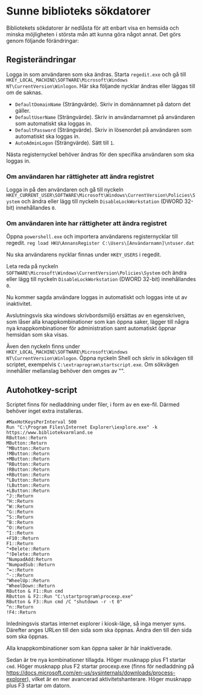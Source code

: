 # Sunne biblioteks sökdatorer

Bibliotekets sökdatorer är nedlåsta för att enbart visa en hemsida och minska möjligheten i största mån att kunna göra något annat. Det görs genom följande förändringar:

## Registerändringar

Logga in som användaren som ska ändras. Starta ```regedit.exe``` och gå till ```HKEY_LOCAL_MACHINE\SOFTWARE\Microsoft\Windows NT\CurrentVersion\Winlogon```. Här ska följande nycklar ändras eller läggas till om de saknas.

* ```DefaultDomainName``` (Strängvärde). Skriv in domännamnet på datorn det gäller.
* ```DefaultUserName``` (Strängvärde). Skriv in användarnamnet på användaren som automatiskt ska loggas in.
* ```DefaultPassword``` (Strängvärde). Skriv in lösenordet på användaren som automatiskt ska loggas in.
* ```AutoAdminLogon``` (Strängvärde). Sätt till ```1```.

Nästa registernyckel behöver ändras för den specifika användaren som ska loggas in. 

### Om användaren har rättigheter att ändra registret 
Logga in på den användaren och gå till nyckeln ```HKEY_CURRENT_USER\SOFTWARE\Microsoft\Windows\CurrentVersion\Policies\System``` och ändra eller lägg till nyckeln ```DisableLockWorkstation``` (DWORD 32-bit) innehållandes ```0```.

### Om användaren inte har rättigheter att ändra registret
Öppna ```powershell.exe``` och importera användarens registernycklar till regedit.
```reg load HKU\AnnansRegister C:\Users\[Användarnamn]\ntuser.dat```

Nu ska användarens nycklar finnas under ```HKEY_USERS``` i regedit.

Leta reda på nyckeln ```SOFTWARE\Microsoft\Windows\CurrentVersion\Policies\System``` och ändra eller lägg till nyckeln ```DisableLockWorkstation``` (DWORD 32-bit) innehållandes ```0```.

Nu kommer sagda användare loggas in automatiskt och loggas inte ut av inaktivitet.

Avslutningsvis ska windows skrivbordsmiljö ersättas av en egenskriven, som låser alla knappkombinationer som kan öppna saker, lägger till några nya knappkombinationer för administration samt automatiskt öppnar hemsidan som ska visas.

Även den nyckeln finns under ```HKEY_LOCAL_MACHINE\SOFTWARE\Microsoft\Windows NT\CurrentVersion\Winlogon```. Öppna nyckeln Shell och skriv in sökvägen till scriptet, exempelvis ```C:\extraprogram\startscript.exe```. Om sökvägen innehåller mellanslag behöver den omges av "".

## Autohotkey-script

Scriptet finns för nedladdning under filer, i form av en exe-fil. Därmed behöver inget extra installeras.

```
#MaxHotKeysPerInterval 500
Run "C:\Program Files\Internet Explorer\iexplore.exe" -k https://www.bibliotekvarmland.se
RButton::Return
MButton::Return
^MButton::Return
!MButton::Return
+MButton::Return
^RButton::Return
!RButton::Return
+RButton::Return
^LButton::Return
!LButton::Return
+LButton::Return
^J::Return
^H::Return
^W::Return
^G::Return
^S::Return
^B::Return
^O::Return
^I::Return
+F10::Return
F1::Return
^+Delete::Return
^!Delete::Return
^NumpadAdd:Return
^NumpadSub::Return
^=::Return
^-::Return
^WheelUp::Return
^WheelDown::Return
RButton & F1::Run cmd
RButton & F2::Run "C:\startprogram\procexp.exe"
RButton & F3::Run cmd /C "shutdown -r -t 0"
^n::Return
!F4::Return
```

Inledningsvis startas internet explorer i kiosk-läge, så inga menyer syns. Därefter anges URLen till den sida som ska öppnas. Ändra den till den sida som ska öppnas.

Alla knappkombinationer som kan öppna saker är här inaktiverade.

Sedan är tre nya kombinationer tillagda. Höger musknapp plus F1 startar ```cmd```. Höger musknapp plus F2 startar procexp.exe (finns för nedladdning på https://docs.microsoft.com/en-us/sysinternals/downloads/process-explorer), vilket är en mer avancerad aktivitetshanterare. Höger musknapp plus F3 startar om datorn.
